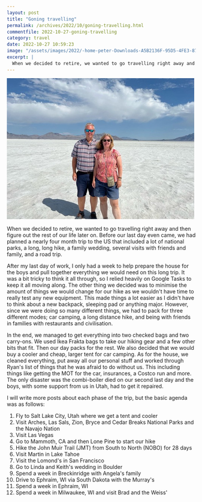 ```yaml
---
layout: post
title: "Goning travelling"
permalink: /archives/2022/10/goning-travelling.html
commentfile: 2022-10-27-goning-travelling
category: travel
date: 2022-10-27 10:59:23
image: "/assets/images/2022/-home-peter-Downloads-A5B2136F-95D5-4FE3-871F-BA64F2F86B43-thumb.jpg"
excerpt: |
  When we decided to retire, we wanted to go travelling right away and then figure out the rest of our life later on. Before our last day even came, we had planned a nearly four month trip to the US that included a lot of national parks, a long, long hike, a family wedding, several visits with friends and family, and a road trip.
---
```


<a href="/assets/images/2022/-home-peter-Downloads-A5B2136F-95D5-4FE3-871F-BA64F2F86B43.jpg" title="Click for a larger image"><img src="/assets/images/2022/-home-peter-Downloads-A5B2136F-95D5-4FE3-871F-BA64F2F86B43-thumb.jpg" width="500" alt="Image - -home-peter-Downloads-A5B2136F-95D5-4FE3-871F-BA64F2F86B43" /></a>

When we decided to retire, we wanted to go travelling right away and then figure out the rest of our life later on. Before our last day even came, we had planned a nearly four month trip to the US that included a lot of national parks, a long, long hike, a family wedding, several visits with friends and family, and a road trip.

After my last day of work, I only had a week to help prepare the house for the boys and pull together everything we would need on this long trip. It was a bit tricky to think it all through, so I relied heavily on Google Tasks to keep it all moving along. The other thing we decided was to minimise the amount of things we would change for our hike as we wouldn't have time to really test any new equipment. This made things a lot easier as I didn't have to think about a new backpack, sleeping pad or anything major. However, since we were doing so many different things, we had to pack for three different modes; car camping, a long distance hike, and being with friends in families with restaurants and civilisation.

In the end, we managed to get everything into two checked bags and two carry-ons. We used Ikea Frakta bags to take our hiking gear and a few other bits that fit. Then our day packs for the rest. We also decided that we would buy a cooler and cheap, larger tent for car camping. As for the house, we cleaned everything, put away all our personal stuff and worked through Ryan's list of things that he was afraid to do without us. This including things like getting the MOT for the car, insurances, a Costco run and more. The only disaster was the combi-boiler died on our second last day and the boys, with some support from us in Utah, had to get it repaired.

I will write more posts about each phase of the trip, but the basic agenda was as follows:

1. Fly to Salt Lake City, Utah where we get a tent and cooler
2. Visit Arches, Las Sals, Zion, Bryce and Cedar Breaks National Parks and the Navajo Nation
3. Visit Las Vegas
4. Go to Mammoth, CA and then Lone Pine to start our hike
5. Hike the John Muir Trail (JMT) from South to North (NOBO) for 28 days
6. Visit Martin in Lake Tahoe
7. Visit the Lomond's in San Francisco
8. Go to Linda and Keith's wedding in Boulder
9. Spend a week in Breckinridge with Angela's family
10. Drive to Ephraim, WI via South Dakota with the Murray's
11. Spend a week in Ephraim, WI
12. Spend a week in Milwaukee, WI and visit Brad and the Weiss'
